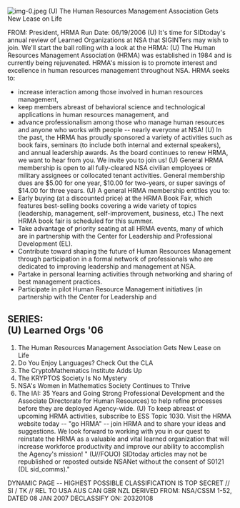 ![img-0.jpeg](img-0.jpeg)
(U) The Human Resources Management Association Gets New Lease on Life

FROM: President, HRMA
Run Date: 06/19/2006
(U) It's time for SIDtoday's annual review of Learned Organizations at NSA that SIGINTers may wish to join. We'll start the ball rolling with a look at the HRMA:
(U) The Human Resources Management Association (HRMA) was established in 1984 and is currently being rejuvenated. HRMA's mission is to promote interest and excellence in human resources management throughout NSA. HRMA seeks to:

- increase interaction among those involved in human resources management,
- keep members abreast of behavioral science and technological applications in human resources management, and
- advance professionalism among those who manage human resources and anyone who works with people -- nearly everyone at NSA!
(U) In the past, the HRMA has proudly sponsored a variety of activities such as book fairs, seminars (to include both internal and external speakers), and annual leadership awards. As the board continues to renew HRMA, we want to hear from you. We invite you to join us!
(U) General HRMA membership is open to all fully-cleared NSA civilian employees or military assignees or collocated tenant activities. General membership dues are $\$ 5.00$ for one year, $\$ 10.00$ for two-years, or super savings of $\$ 14.00$ for three years.
(U) A general HRMA membership entitles you to:
- Early buying (at a discounted price) at the HRMA Book Fair, which features best-selling books covering a wide variety of topics (leadership, management, self-improvement, business, etc.) The next HRMA book fair is scheduled for this summer.
- Take advantage of priority seating at all HRMA events, many of which are in partnership with the Center for Leadership and Professional Development (EL).
- Contribute toward shaping the future of Human Resources Management through participation in a formal network of professionals who are dedicated to improving leadership and management at NSA.
- Partake in personal learning activities through networking and sharing of best management practices.
- Participate in pilot Human Resource Management initiatives (in partnership with the Center for Leadership and


## SERIES: <br> (U) Learned Orgs '06

1. The Human Resources Management Association Gets New Lease on Life
2. Do You Enjoy Languages? Check Out the CLA
3. The CryptoMathematics Institute Adds Up
4. The KRYPTOS Society Is No Mystery
5. NSA's Women in Mathematics Society Continues to Thrive
6. The IAI: 35 Years and Going Strong
Professional Development and the Associate Directorate for Human Resources) to help refine processes before they are deployed Agency-wide.
(U) To keep abreast of upcoming HRMA activities, subscribe to ESS Topic 1030. Visit the HRMA website today -- "go HRMA" -- join HRMA and to share your ideas and suggestions. We look forward to working with you in our quest to reinstate the HRMA as a valuable and vital learned organization that will increase workforce productivity and improve our ability to accomplish the Agency's mission!
" (U//FOUO) SIDtoday articles may not be republished or reposted outside NSANet without the consent of S0121 (DL sid_comms)."

DYNAMIC PAGE -- HIGHEST POSSIBLE CLASSIFICATION IS TOP SECRET // SI / TK // REL TO USA AUS CAN GBR NZL
DERIVED FROM: NSA/CSSM 1-52, DATED 08 JAN 2007 DECLASSIFY ON: 20320108
